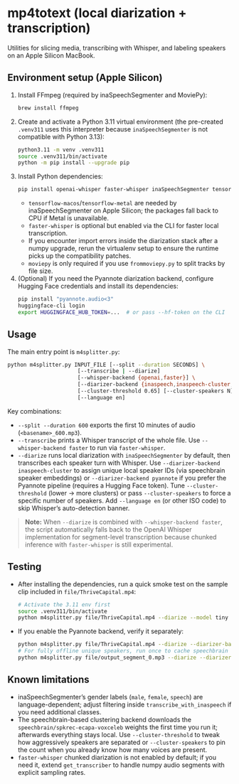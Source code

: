 # mp4totext (local diarization + transcription)

Utilities for slicing media, transcribing with Whisper, and labeling speakers on an Apple Silicon MacBook.

## Environment setup (Apple Silicon)

1. Install FFmpeg (required by inaSpeechSegmenter and MoviePy):
   ```bash
   brew install ffmpeg
   ```
2. Create and activate a Python 3.11 virtual environment (the pre-created `.venv311` uses this interpreter because `inaSpeechSegmenter` is not compatible with Python 3.13):
   ```bash
   python3.11 -m venv .venv311
   source .venv311/bin/activate
   python -m pip install --upgrade pip
   ```
3. Install Python dependencies:
   ```bash
   pip install openai-whisper faster-whisper inaSpeechSegmenter tensorflow-macos tensorflow-metal moviepy
   ```
   * `tensorflow-macos`/`tensorflow-metal` are needed by inaSpeechSegmenter on Apple Silicon; the packages fall back to CPU if Metal is unavailable.
   * `faster-whisper` is optional but enabled via the CLI for faster local transcription.
   * If you encounter import errors inside the diarization stack after a numpy upgrade, rerun the virtualenv setup to ensure the runtime picks up the compatibility patches.
   * `moviepy` is only required if you use `frommoviepy.py` to split tracks by file size.
4. (Optional) If you need the Pyannote diarization backend, configure Hugging Face credentials and install its dependencies:
   ```bash
   pip install "pyannote.audio<3"
   huggingface-cli login
   export HUGGINGFACE_HUB_TOKEN=...  # or pass --hf-token on the CLI
   ```

## Usage

The main entry point is `m4splitter.py`:

```bash
python m4splitter.py INPUT_FILE [--split --duration SECONDS] \
                      [--transcribe | --diarize]
                      [--whisper-backend {openai,faster}] \
                      [--diarizer-backend {inaspeech,inaspeech-cluster,pyannote}] \
                      [--cluster-threshold 0.65] [--cluster-speakers N] \
                      [--language en]
```

Key combinations:

- `--split --duration 600` exports the first 10 minutes of audio (`<basename>_600.mp3`).
- `--transcribe` prints a Whisper transcript of the whole file. Use `--whisper-backend faster` to run via `faster-whisper`.
- `--diarize` runs local diarization with `inaSpeechSegmenter` by default, then transcribes each speaker turn with Whisper. Use `--diarizer-backend inaspeech-cluster` to assign unique local speaker IDs (via speechbrain speaker embeddings) or `--diarizer-backend pyannote` if you prefer the Pyannote pipeline (requires a Hugging Face token). Tune `--cluster-threshold` (lower → more clusters) or pass `--cluster-speakers` to force a specific number of speakers. Add `--language en` (or other ISO code) to skip Whisper’s auto-detection banner.

> **Note:** When `--diarize` is combined with `--whisper-backend faster`, the script automatically falls back to the OpenAI Whisper implementation for segment-level transcription because chunked inference with `faster-whisper` is still experimental.

## Testing

- After installing the dependencies, run a quick smoke test on the sample clip included in `file/ThriveCapital.mp4`:
  ```bash
  # Activate the 3.11 env first
  source .venv311/bin/activate
  python m4splitter.py file/ThriveCapital.mp4 --diarize --model tiny
  ```
- If you enable the Pyannote backend, verify it separately:
  ```bash
  python m4splitter.py file/ThriveCapital.mp4 --diarize --diarizer-backend pyannote --hf-token "$HUGGINGFACE_HUB_TOKEN"
  # For fully offline unique speakers, run once to cache speechbrain weights:
  python m4splitter.py file/output_segment_0.mp3 --diarize --diarizer-backend inaspeech-cluster
  ```

## Known limitations

- inaSpeechSegmenter’s gender labels (`male`, `female`, `speech`) are language-dependent; adjust filtering inside `transcribe_with_inaspeech` if you need additional classes.
- The speechbrain-based clustering backend downloads the `speechbrain/spkrec-ecapa-voxceleb` weights the first time you run it; afterwards everything stays local. Use `--cluster-threshold` to tweak how aggressively speakers are separated or `--cluster-speakers` to pin the count when you already know how many voices are present.
- `faster-whisper` chunked diarization is not enabled by default; if you need it, extend `get_transcriber` to handle numpy audio segments with explicit sampling rates.
